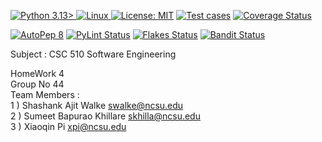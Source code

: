 <a href="https://docs.python.org/3.13/whatsnew/3.13.html"><img alt="Python 3.13>" src="https://img.shields.io/badge/Python-3776AB?style=for-the-badge&logo=python&logoColor=white">
<a href="https://docs.kernel.org/"><img alt="Linux" src="https://img.shields.io/badge/Linux-FCC624?style=for-the-badge&logo=linux&logoColor=black">
<a href="https://github.com/TeamAgileMinds-CSC-510/AgileMindsHw/blob/master/LICENSE"><img alt="License: MIT" src="https://img.shields.io/github/license/TeamAgileMinds-CSC-510/AgileMindsHw.svg"></a>
[![Test cases](https://github.com/TeamAgileMinds-CSC-510/AgileMindsHw/actions/workflows/run_test.yml/badge.svg)](https://github.com/TeamAgileMinds-CSC-510/AgileMindsHw/actions/workflows/run_test.yml)
[![Coverage Status](https://coveralls.io/repos/github/TeamAgileMinds-CSC-510/AgileMindsHw/badge.svg?branch=master)](https://coveralls.io/github/TeamAgileMinds-CSC-510/AgileMindsHw?branch=master)


[![AutoPep 8](https://github.com/TeamAgileMinds-CSC-510/AgileMindsHw/actions/workflows/autopep8.yml/badge.svg)](https://github.com/TeamAgileMinds-CSC-510/AgileMindsHw/actions/workflows/autopep8.yml/)
[![PyLint Status](https://github.com/TeamAgileMinds-CSC-510/AgileMindsHw/actions/workflows/pylint.yml/badge.svg)](https://github.com/TeamAgileMinds-CSC-510/AgileMindsHw/actions/workflows/pylint.yml/)
[![Flakes Status](https://github.com/TeamAgileMinds-CSC-510/AgileMindsHw/actions/workflows/flakes.yml/badge.svg)](https://github.com/TeamAgileMinds-CSC-510/AgileMindsHw/actions/workflows/flakes.yml)
[![Bandit Status](https://github.com/TeamAgileMinds-CSC-510/AgileMindsHw/actions/workflows/bandit.yml/badge.svg)](https://github.com/TeamAgileMinds-CSC-510/AgileMindsHw/actions/workflows/bandit.yml)

Subject : CSC 510 Software Engineering

HomeWork 4 <br>
Group No 44 <br>
Team Members : <br>
1 ) Shashank Ajit Walke        swalke@ncsu.edu <br>
2 ) Sumeet Bapurao Khillare    skhilla@ncsu.edu <br>
3 ) Xiaoqin Pi                 xpi@ncsu.edu <br>
